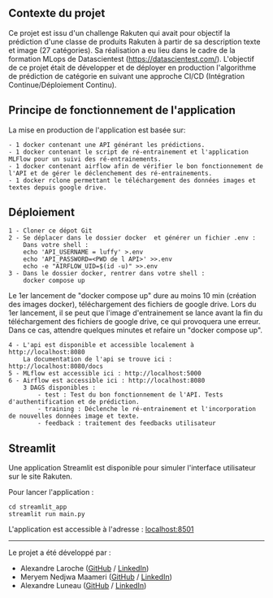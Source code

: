 
## Contexte du projet

Ce projet est issu d'un challenge Rakuten qui avait pour objectif la prédiction d'une classe de produits Rakuten à partir de sa description texte et image (27 catégories).
Sa réalisation a eu lieu dans le cadre de la formation MLops de Datascientest (https://datascientest.com/).
L'objectif de ce projet était de développer et de déployer en production l'algorithme de prédiction de catégorie en suivant une approche CI/CD (Intégration Continue/Déploiement Continu).

## Principe de fonctionnement de l'application

La mise en production de l'application est basée sur:

    - 1 docker contenant une API générant les prédictions.
    - 1 docker contenant le script de ré-entrainement et l'application MLFlow pour un suivi des ré-entrainements.
    - 1 docker contenant airflow afin de vérifier le bon fonctionnement de l'API et de gérer le déclenchement des ré-entrainements.
    - 1 docker rclone permettant le téléchargement des données images et textes depuis google drive.

## Déploiement

    1 - Cloner ce dépot Git
    2 - Se déplacer dans le dossier docker  et générer un fichier .env :
        Dans votre shell :
        echo 'API_USERNAME = luffy' >.env
        echo 'API_PASSWORD=<PWD de l API>' >>.env
        echo -e "AIRFLOW_UID=$(id -u)" >>.env
    3 - Dans le dossier docker, rentrer dans votre shell :
        docker compose up

Le 1er lancement de "docker compose up" dure au moins 10 min (création des images docker), téléchargement des fichiers de google drive.
Lors du 1er lancement, il se peut que l'image d'entrainement se lance avant la fin du téléchargement des fichiers de google drive, ce qui provoquera une erreur. Dans ce cas, attendre quelques minutes et refaire un "docker compose up".

    4 - L'api est disponible et accessible localement à http://localhost:8080
        La documentation de l'api se trouve ici : http://localhost:8080/docs
    5 - MLflow est accessible ici : http://localhost:5000
    6 - Airflow est accessible ici : http://localhost:8080
        3 DAGS disponibles :
            - test : Test du bon fonctionnement de l'API. Tests d'authentification et de prédiction.
            - training : Déclenche le ré-entrainement et l'incorporation de nouvelles données image et texte. 
            - feedback : traitement des feedbacks utilisateur 

## Streamlit

Une application Streamlit est disponible pour simuler l'interface utilisateur sur le site Rakuten.

Pour lancer l'application :

```shell
cd streamlit_app
streamlit run main.py
```

L'application est accessible à l'adresse : [localhost:8501](http://localhost:8501)

---

Le projet a été développé par :

- Alexandre Laroche ([GitHub](https://github.com/Alex-Laroche) / [LinkedIn](https://www.linkedin.com/in/alexandre-laroche-a96360263/))
- Meryem Nedjwa Maameri ([GitHub](https://github.com/MeryemMAAMERI) / [LinkedIn](https://www.linkedin.com/in/meryem-maameri/))
- Alexandre Luneau ([GitHub](https://github.com/alexluneau) / [LinkedIn](https://www.linkedin.com/in/alexandre-luneau-6b45a51))
